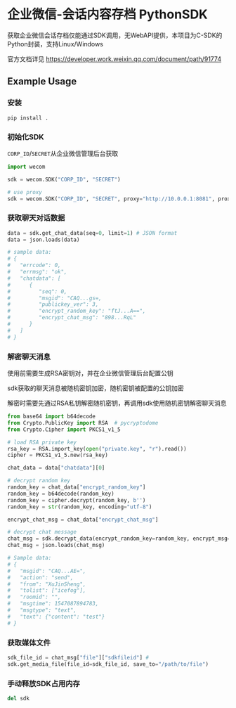 # 企业微信-会话内容存档 PythonSDK

获取企业微信会话存档仅能通过SDK调用，无WebAPI提供，本项目为C-SDK的Python封装，支持Linux/Windows

官方文档详见 https://developer.work.weixin.qq.com/document/path/91774


## Example Usage

### 安装
```shell
pip install .
```

### 初始化SDK
`CORP_ID`/`SECRET`从企业微信管理后台获取
```python
import wecom

sdk = wecom.SDK("CORP_ID", "SECRET")

# use proxy
sdk = wecom.SDK("CORP_ID", "SECRET", proxy="http://10.0.0.1:8081", proxy_auth="username:password")
```

### 获取聊天对话数据
```python
data = sdk.get_chat_data(seq=0, limit=1) # JSON format
data = json.loads(data) 

# sample data:
# {
#   "errcode": 0,
#   "errmsg": "ok",
#   "chatdata": [
#      {
#         "seq": 0,
#         "msgid": "CAQ...gs=,
#         "publickey_ver": 3,
#         "encrypt_random_key": "ftJ...A==",
#         "encrypt_chat_msg": "898...RqL"
#      }
#   ]
# }
```

### 解密聊天消息
使用前需要生成RSA密钥对，并在企业微信管理后台配置公钥

sdk获取的聊天消息被随机密钥加密，随机密钥被配置的公钥加密

解密时需要先通过RSA私钥解密随机密钥，再调用sdk使用随机密钥解密聊天消息

```python
from base64 import b64decode
from Crypto.PublicKey import RSA  # pycryptodome
from Crypto.Cipher import PKCS1_v1_5

# load RSA private key
rsa_key = RSA.import_key(open("private.key", "r").read())
cipher = PKCS1_v1_5.new(rsa_key)

chat_data = data["chatdata"][0]

# decrypt random key
random_key = chat_data["encrypt_random_key"]
random_key = b64decode(random_key)
random_key = cipher.decrypt(random_key, b'') 
random_key = str(random_key, encoding="utf-8")

encrypt_chat_msg = chat_data["encrypt_chat_msg"]

# decrypt chat message
chat_msg = sdk.decrypt_data(encrypt_random_key=random_key, encrypt_msg=encrypt_chat_msg) # JSON format
chat_msg = json.loads(chat_msg)

# Sample data:
# {
#   "msgid": "CAQ...AE=",
#   "action": "send",
#   "from": "XuJinSheng",
#   "tolist": ["icefog"],
#   "roomid": "",
#   "msgtime": 1547087894783,
#   "msgtype": "text",
#   "text": {"content": "test"}
# }
```


### 获取媒体文件

```python
sdk_file_id = chat_msg["file"]["sdkfileid"] # 
sdk.get_media_file(file_id=sdk_file_id, save_to="/path/to/file")
```

### 手动释放SDK占用内存

```python
del sdk
```
